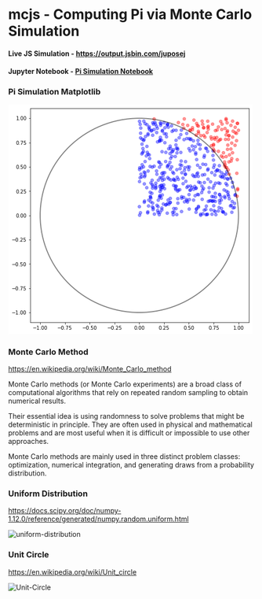 # mcjs - Computing Pi via Monte Carlo Simulation

#### Live JS Simulation - <a href="https://output.jsbin.com/juposej" target="_blank">https://output.jsbin.com/juposej</a>
#### Jupyter Notebook - <a href="https://github.com/jlroo/mcjs/blob/master/simulation.ipynb" target="_blank">Pi Simulation Notebook</a>

### Pi Simulation Matplotlib 

![Pi Simulation](https://github.com/jlroo/mcjs/blob/master/pi_sim.png)

### Monte Carlo Method

https://en.wikipedia.org/wiki/Monte_Carlo_method

Monte Carlo methods (or Monte Carlo experiments) are a broad class of computational algorithms that rely on repeated random sampling to obtain numerical results. 

Their essential idea is using randomness to solve problems that might be deterministic in principle. They are often used in physical and mathematical problems and are most useful when it is difficult or impossible to use other approaches. 

Monte Carlo methods are mainly used in three distinct problem classes: optimization, numerical integration, and generating draws from a probability distribution.

### Uniform Distribution

https://docs.scipy.org/doc/numpy-1.12.0/reference/generated/numpy.random.uniform.html

![uniform-distribution](https://docs.scipy.org/doc/numpy-1.12.0/_images/numpy-random-uniform-1.png)

### Unit Circle

https://en.wikipedia.org/wiki/Unit_circle


![Unit-Circle](https://upload.wikimedia.org/wikipedia/commons/thumb/4/4c/Unit_circle_angles_color.svg/720px-Unit_circle_angles_color.svg.png)
